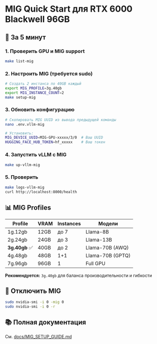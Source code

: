 # MIG Quick Start для RTX 6000 Blackwell 96GB

## 🚀 За 5 минут

### 1. Проверить GPU и MIG support
```bash
make list-mig
```

### 2. Настроить MIG (требуется sudo)
```bash
# Создать 2 инстанса по 40GB каждый
export MIG_PROFILE=3g.40gb
export MIG_INSTANCE_COUNT=2
make setup-mig
```

### 3. Обновить конфигурацию
```bash
# Скопировать MIG UUID из вывода предыдущей команды
nano .env.vllm-mig

# Установить:
MIG_DEVICE_UUID=MIG-GPU-xxxxx/3/0  # Ваш UUID
HUGGING_FACE_HUB_TOKEN=hf_xxxxx    # Ваш токен
```

### 4. Запустить vLLM с MIG
```bash
make up-vllm-mig
```

### 5. Проверить
```bash
make logs-vllm-mig
curl http://localhost:8000/health
```

## 📊 MIG Profiles

| Profile | VRAM | Instances | Модели |
|---------|------|-----------|--------|
| 1g.12gb | 12GB | до 7 | Llama-8B |
| 2g.24gb | 24GB | до 3 | Llama-13B |
| **3g.40gb** ✅ | 40GB | до 2 | Llama-70B (AWQ) |
| 4g.48gb | 48GB | 1+1 | Llama-70B (GPTQ) |
| 7g.96gb | 96GB | 1 | Full GPU |

**Рекомендуется:** `3g.40gb` для баланса производительности и гибкости

## 🔄 Отключить MIG

```bash
sudo nvidia-smi -i 0 -mig 0
sudo nvidia-smi -i 0 -r
```

## 📚 Полная документация

См. [docs/MIG_SETUP_GUIDE.md](docs/MIG_SETUP_GUIDE.md)


